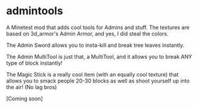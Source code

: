# admintools
A Minetest mod that adds cool tools for Admins and stuff.
The textures are based on 3d_armor's Admin Armor, and yes, I did steal the colors.


The Admin Sword allows you to insta-kill and break tree leaves instantly.

The Admin MultiTool is just that, a MultiTool, and it allows you to break ANY type of block instantly!

The Magic Stick is a really cool item (with an equally cool texture) that allows you to smack people 20-30 blocks as well as shoot yourself up into the air!
(No lag bros)

[Coming soon]
